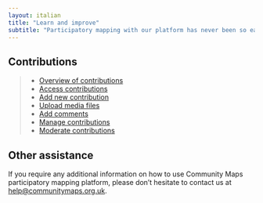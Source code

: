 ```yaml
---
layout: italian
title: "Learn and improve"
subtitle: "Participatory mapping with our platform has never been so easy."
---
```


## Contributions

> * [Overview of contributions](overview-of-contributions.html)
> * [Access contributions](access-contributions.html)
> * [Add new contribution](add-new-contribution.html)
> * [Upload media files](upload-media-files.html)
> * [Add comments](add-comments.html)
> * [Manage contributions](manage-contributions.html)
> * [Moderate contributions](moderate-contributions.html)

## Other assistance

If you require any additional information on how to use Community Maps participatory mapping platform, please don’t hesitate to contact us at [help@communitymaps.org.uk](mailto:help@communitymaps.org.uk).
